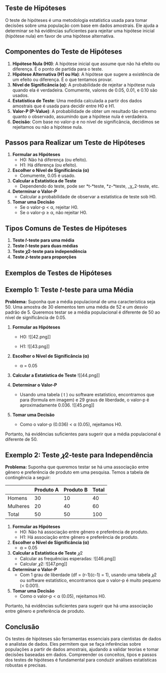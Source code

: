 ## Teste de Hipóteses

O teste de hipóteses é uma metodologia estatística usada para tomar decisões sobre uma população com base em dados amostrais. Ele ajuda a determinar se há evidências suficientes para rejeitar uma hipótese inicial (hipótese nula) em favor de uma hipótese alternativa.
## Componentes do Teste de Hipóteses

1. **Hipótese Nula (H0)**: A hipótese inicial que assume que não há efeito ou diferença. É o ponto de partida para o teste.
2. **Hipótese Alternativa (H1 ou Ha)**: A hipótese que sugere a existência de um efeito ou diferença. É o que tentamos provar.
3. **Nível de Significância (α)**: A probabilidade de rejeitar a hipótese nula quando ela é verdadeira. Comumente, valores de 0.05, 0.01, e 0.10 são usados.
4. **Estatística de Teste**: Uma medida calculada a partir dos dados amostrais que é usada para decidir entre H0 e H1.
5. **Valor-P (P-Value)**: A probabilidade de obter um resultado tão extremo quanto o observado, assumindo que a hipótese nula é verdadeira.
6. **Decisão**: Com base no valor-p e no nível de significância, decidimos se rejeitamos ou não a hipótese nula.
## Passos para Realizar um Teste de Hipóteses

1. **Formular as Hipóteses**
    - H0: Não há diferença (ou efeito).
    - H1: Há diferença (ou efeito).
2. **Escolher o Nível de Significância (α)**
    - Comumente, 0.05 é usado.
3. **Calcular a Estatística de Teste**
    - Dependendo do teste, pode ser *t-*teste, *z-*teste, _χ_2-teste, etc.
4. **Determinar o Valor-P**
    - Calcular a probabilidade de observar a estatística de teste sob H0.
5. **Tomar uma Decisão**
    - Se o valor-p < α, rejeitar H0.
    - Se o valor-p ≥ α, não rejeitar H0.
## Tipos Comuns de Testes de Hipóteses

1. **Teste 𝑡-teste para uma média**
2. **Teste 𝑡-teste para duas médias**
3. **Teste 𝜒2-teste para independência**
4. **Teste 𝑧-teste para proporções**
## Exemplos de Testes de Hipóteses

## Exemplo 1: **Teste 𝑡-teste para uma Média**

**Problema:** Suponha que a média populacional de uma característica seja 50. Uma amostra de 30 elementos tem uma média de 52 e um desvio padrão de 5. Queremos testar se a média populacional é diferente de 50 ao nível de significância de 0.05.

1. **Formular as Hipóteses**
    - H0:
   ![[42.png]]
    
    - H1:
    ![[43.png]]
    
2. **Escolher o Nível de Significância (α)**
    - α = 0.05
3. **Calcular a Estatística de Teste**
    ![[44.png]]
4. **Determinar o Valor-P**
    - Usando uma tabela \( t \) ou software estatístico, encontramos que para (formula em imagem) e 29 graus de liberdade, o valor-p é aproximadamente 0.036.
        ![[45.png]]
5. **Tomar uma Decisão**
    - Como o valor-p (0.036) < α (0.05), rejeitamos H0.

Portanto, há evidências suficientes para sugerir que a média populacional é diferente de 50.

## Exemplo 2: Teste $𝜒2$-teste para Independência

**Problema:** Suponha que queremos testar se há uma associação entre gênero e preferência de produto em uma pesquisa. Temos a tabela de contingência a seguir:

|          | Produto A | Produto B | Total |
| -------- | --------- | --------- | ----- |
| Homens   | 30        | 10        | 40    |
| Mulheres | 20        | 40        | 60    |
| Total    | 50        | 50        | 100   |

1. **Formular as Hipóteses**
    - H0: Não há associação entre gênero e preferência de produto.
    - H1: Há associação entre gênero e preferência de produto.
2. **Escolher o Nível de Significância (α)**
    - α = 0.05
3. **Calcular a Estatística de Teste** $𝜒2$
    - Calcular as frequências esperadas:
        ![[46.png]]
    - Calcular $𝜒2$:
        ![[47.png]]
4. **Determinar o Valor-P**
    - Com 1 grau de liberdade (df = (r-1)(c-1) = 1), usando uma tabela $𝜒2$ ou software estatístico, encontramos que o valor-p é muito pequeno (< 0.001).
5. **Tomar uma Decisão**
    - Como o valor-p < α (0.05), rejeitamos H0.

Portanto, há evidências suficientes para sugerir que há uma associação entre gênero e preferência de produto.

## Conclusão

Os testes de hipóteses são ferramentas essenciais para cientistas de dados e analistas de dados. Eles permitem que se faça inferências sobre populações a partir de dados amostrais, ajudando a validar teorias e tomar decisões baseadas em dados. Compreender os conceitos, tipos e passos dos testes de hipóteses é fundamental para conduzir análises estatísticas robustas e precisas.